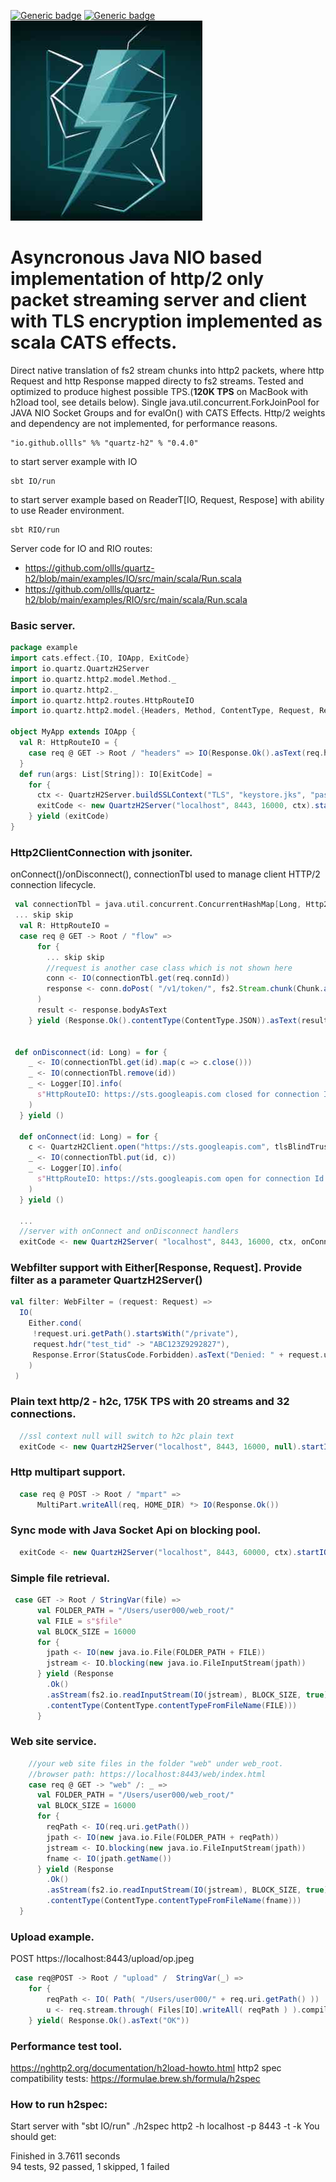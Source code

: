 
[![Generic badge](https://img.shields.io/badge/quartz--h2-v0.4.0-blue)](https://repo1.maven.org/maven2/io/github/ollls/quartz-h2_3/0.4.0/)
[![Generic badge](https://img.shields.io/badge/Hello%20World-template-red)](https://github.com/ollls/json-template-qh2)
![quartz-h2](quartz-h2.jpeg)

# Asyncronous Java NIO based implementation of **http/2 only** packet streaming server and client with TLS encryption implemented as scala CATS effects.

Direct native translation of fs2 stream chunks into http2 packets, where http Request and http Response mapped directy to fs2 streams. Tested and optimized to produce highest possible TPS.(**120K TPS** on MacBook with h2load tool, see details below). Single java.util.concurrent.ForkJoinPool for JAVA NIO Socket Groups and for evalOn() with CATS Effects. Http/2 weights and dependency are not implemented, for performance reasons. 

```
"io.github.ollls" %% "quartz-h2" % "0.4.0"
```
to start server example with IO
```
sbt IO/run
```
to start server example based on ReaderT[IO, Request, Respose] with ability to use Reader environment.
```
sbt RIO/run
```
Server code for IO and RIO routes:
* https://github.com/ollls/quartz-h2/blob/main/examples/IO/src/main/scala/Run.scala
* https://github.com/ollls/quartz-h2/blob/main/examples/RIO/src/main/scala/Run.scala


### Basic server.
```scala
package example
import cats.effect.{IO, IOApp, ExitCode}
import io.quartz.QuartzH2Server
import io.quartz.http2.model.Method._
import io.quartz.http2._
import io.quartz.http2.routes.HttpRouteIO
import io.quartz.http2.model.{Headers, Method, ContentType, Request, Response}

object MyApp extends IOApp {
  val R: HttpRouteIO = {
    case req @ GET -> Root / "headers" => IO(Response.Ok().asText(req.headers.printHeaders))
  }
  def run(args: List[String]): IO[ExitCode] =
    for {
      ctx <- QuartzH2Server.buildSSLContext("TLS", "keystore.jks", "password")
      exitCode <- new QuartzH2Server("localhost", 8443, 16000, ctx).startIO(R, sync = false)
    } yield (exitCode)
}
```

### Http2ClientConnection with jsoniter. 

onConnect()/onDisconnect(), connectionTbl used to manage client HTTP/2 connection lifecycle.

```scala
 val connectionTbl = java.util.concurrent.ConcurrentHashMap[Long, Http2ClientConnection](100).asScala
 ... skip skip 
  val R: HttpRouteIO = 
  case req @ GET -> Root / "flow" =>
      for {
        ... skip skip
        //request is another case class which is not shown here
        conn <- IO(connectionTbl.get(req.connId))
        response <- conn.doPost( "/v1/token/", fs2.Stream.chunk(Chunk.array(writeToArray(request))), Headers().contentType( ContentType.JSON )
      )
      result <- response.bodyAsText
    } yield (Response.Ok().contentType(ContentType.JSON)).asText(result)

 
 def onDisconnect(id: Long) = for {
    _ <- IO(connectionTbl.get(id).map(c => c.close()))
    _ <- IO(connectionTbl.remove(id))
    _ <- Logger[IO].info(
      s"HttpRouteIO: https://sts.googleapis.com closed for connection Id = $id"
    )
  } yield ()

  def onConnect(id: Long) = for {
    c <- QuartzH2Client.open("https://sts.googleapis.com", tlsBlindTrust = true)
    _ <- IO(connectionTbl.put(id, c))
    _ <- Logger[IO].info(
      s"HttpRouteIO: https://sts.googleapis.com open for connection Id = $id"
    )
  } yield ()
  
  ...
  //server with onConnect and onDisconnect handlers
  exitCode <- new QuartzH2Server( "localhost", 8443, 16000, ctx, onConnect = onConnect, onDisconnect = onDisconnect).startIO(R, sync = false)

```


### Webfilter support with Either[Response, Request]. Provide filter as a parameter QuartzH2Server()
```scala
val filter: WebFilter = (request: Request) =>
  IO(
    Either.cond(
     !request.uri.getPath().startsWith("/private"),
     request.hdr("test_tid" -> "ABC123Z9292827"),
     Response.Error(StatusCode.Forbidden).asText("Denied: " + request.uri.getPath())
    )
 )    
```
### Plain text http/2 - h2c, 175K TPS with 20 streams and 32 connections.
```scala
  //ssl context null will switch to h2c plain text
  exitCode <- new QuartzH2Server("localhost", 8443, 16000, null).startIO(R, filter, sync = false)
```  
### Http multipart support.
```scala
  case req @ POST -> Root / "mpart" =>
      MultiPart.writeAll(req, HOME_DIR) *> IO(Response.Ok())
```
### Sync mode with Java Socket Api on blocking pool.
```scala
  exitCode <- new QuartzH2Server("localhost", 8443, 60000, ctx).startIO( R, sync = false)
```
### Simple file retrieval.
```scala
 case GET -> Root / StringVar(file) =>
      val FOLDER_PATH = "/Users/user000/web_root/"
      val FILE = s"$file"
      val BLOCK_SIZE = 16000
      for {
        jpath <- IO(new java.io.File(FOLDER_PATH + FILE))
        jstream <- IO.blocking(new java.io.FileInputStream(jpath))
      } yield (Response
        .Ok()
        .asStream(fs2.io.readInputStream(IO(jstream), BLOCK_SIZE, true))
        .contentType(ContentType.contentTypeFromFileName(FILE)))
      } 
```

### Web site service.
```scala
    //your web site files in the folder "web" under web_root.    
    //browser path: https://localhost:8443/web/index.html
    case req @ GET -> "web" /: _ =>
      val FOLDER_PATH = "/Users/user000/web_root/"
      val BLOCK_SIZE = 16000
      for {
        reqPath <- IO(req.uri.getPath())
        jpath <- IO(new java.io.File(FOLDER_PATH + reqPath))
        jstream <- IO.blocking(new java.io.FileInputStream(jpath))
        fname <- IO(jpath.getName())
      } yield (Response
        .Ok()
        .asStream(fs2.io.readInputStream(IO(jstream), BLOCK_SIZE, true))
        .contentType(ContentType.contentTypeFromFileName(fname)))
  }
  ```
### Upload example.

POST https://localhost:8443/upload/op.jpeg
```scala
 case req@POST -> Root / "upload" /  StringVar(_) => 
    for {
        reqPath <- IO( Path( "/Users/user000/" + req.uri.getPath() ))
        u <- req.stream.through( Files[IO].writeAll( reqPath ) ).compile.drain
    } yield( Response.Ok().asText("OK"))
```


### Performance test tool.

https://nghttp2.org/documentation/h2load-howto.html
http2 spec compatibility tests: https://formulae.brew.sh/formula/h2spec

### How to run h2spec:

Start server with "sbt IO/run"
./h2spec http2 -h localhost -p 8443 -t -k
You should get:

Finished in 3.7611 seconds<br>
94 tests, 92 passed, 1 skipped, 1 failed<br>
